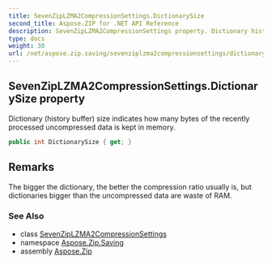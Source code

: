 ```yaml
---
title: SevenZipLZMA2CompressionSettings.DictionarySize
second_title: Aspose.ZIP for .NET API Reference
description: SevenZipLZMA2CompressionSettings property. Dictionary history buffer size indicates how many bytes of the recently processed uncompressed data is kept in memory
type: docs
weight: 30
url: /net/aspose.zip.saving/sevenziplzma2compressionsettings/dictionarysize/
---
```

## SevenZipLZMA2CompressionSettings.DictionarySize property

Dictionary (history buffer) size indicates how many bytes of the recently processed uncompressed data is kept in memory.

```csharp
public int DictionarySize { get; }
```

## Remarks

The bigger the dictionary, the better the compression ratio usually is, but dictionaries bigger than the uncompressed data are waste of RAM.

### See Also

* class [SevenZipLZMA2CompressionSettings](../)
* namespace [Aspose.Zip.Saving](../../sevenziplzma2compressionsettings/)
* assembly [Aspose.Zip](../../../)


